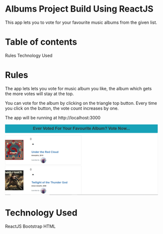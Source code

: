 # Albums Project Build Using ReactJS

This app lets you to vote for your favourite music albums from the given list.

# Table of contents

Rules
Technology Used

# Rules

The app lets lets you vote for music album you like, the album which gets the more votes will stay at the top.

You can vote for the album by clicking on the triangle top button. Every time you click on the button, the vote count increases by one.

The app will be running at http://localhost:3000

![srceen shot](https://raw.githubusercontent.com/amitverma07/Albums_Project/master/readmepic.PNG)

# Technology Used

ReactJS
Bootstrap
HTML
